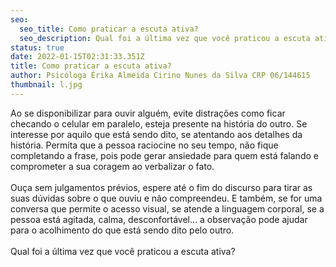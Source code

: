 ```yaml
---
seo:
  seo_title: Como praticar a escuta ativa?
  seo_description: Qual foi a última vez que você praticou a escuta ativa?
status: true
date: 2022-01-15T02:31:33.351Z
title: Como praticar a escuta ativa?
author: Psicóloga Érika Almeida Cirino Nunes da Silva CRP 06/144615
thumbnail: l.jpg
---
```

<!--StartFragment-->

Ao se disponibilizar para ouvir alguém, evite distrações como ficar checando o celular em paralelo, esteja presente na história do outro. Se interesse por aquilo que está sendo dito, se atentando aos detalhes da história. Permita que a pessoa raciocine no seu tempo, não fique completando a frase, pois pode gerar ansiedade para quem está falando e comprometer a sua coragem ao verbalizar o fato.\
\
Ouça sem julgamentos prévios, espere até o fim do discurso para tirar as suas dúvidas sobre o que ouviu e não compreendeu. E também, se for uma conversa que permite o acesso visual, se atende a linguagem corporal, se a pessoa está agitada, calma, desconfortável... a observação pode ajudar para o acolhimento do que está sendo dito pelo outro.\
\
Qual foi a última vez que você praticou a escuta ativa?

<!--EndFragment-->